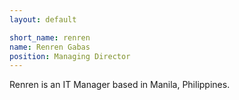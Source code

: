 ```yaml
---
layout: default

short_name: renren
name: Renren Gabas
position: Managing Director
---
```

Renren is an IT Manager based in Manila, Philippines.